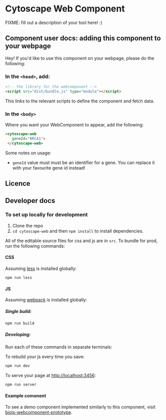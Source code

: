 #  Cytoscape Web Component

FIXME: fill out a description of your tool here! :)

## Component user docs: adding this component to your webpage

Hey! If you'd like to use this component on your webpage, please do the following:

### In the `<head>`, add:
```html
<!-- the library for the webcomponent -->
<script src="dist/bundle.js" type="module"></script>
```

This links to the relevant scripts to define the component and fetch data.

### In the `<body>`

Where you want your WebComponent to appear, add the following:

```html
<cytoscape-web
   geneId="BRCA1">
 </cytoscape-web>
```

Some notes on usage:

- `geneId` value must must be an identifier for a gene. You can replace it
with your favourite gene id instead!


## Licence


## Developer docs

### To set up locally for development

1. Clone the repo
2. `cd cytoscape-web` and then `npm install` to install dependencies.

All of the editable source files for css and js are in `src`. To bundle for prod, run the following commands:

#### CSS

Assuming [less](http://lesscss.org/) is installed globally:

```
npm run less
```

#### JS

Assuming [webpack](https://webpack.js.org/) is installed globally:

##### Single build:
```
npm run build
```

##### Developing:
Run each of these commands in separate terminals:

To rebuild your js every time you save:

```bash
npm run dev
```

To serve your page at [http://localhost:3456](http://localhost:3456):
```bash
npm run server
```
#### Example comonent
To see a demo component implemented similarly to this component, visit
[biojs-webcomponent-prototype](https://github.com/yochannah/biojs-webcomponent-prototype).
